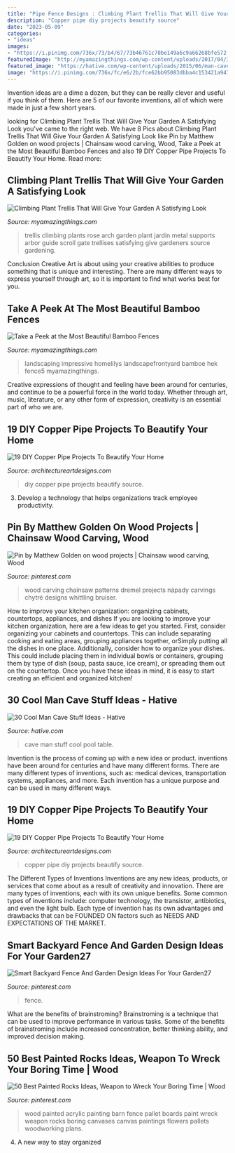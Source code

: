 ```yaml
---
title: "Pipe Fence Designs : Climbing Plant Trellis That Will Give Your Garden A Satisfying Look"
description: "Copper pipe diy projects beautify source"
date: "2023-05-09"
categories:
- "ideas"
images:
- "https://i.pinimg.com/736x/73/b4/67/73b46761c70be149a6c9a66268bfe572.jpg"
featuredImage: "http://myamazingthings.com/wp-content/uploads/2017/04/3f705cb8d8e244704515ca9a60b6f8d9.jpg"
featured_image: "https://hative.com/wp-content/uploads/2015/06/man-cave-stuff/11-man-cave-stuff-ideas.jpg"
image: "https://i.pinimg.com/736x/fc/e6/2b/fce62bb95083dbba4c153421a9475acd.jpg"
---
```



Invention ideas are a dime a dozen, but they can be really clever and useful if you think of them. Here are 5 of our favorite inventions, all of which were made in just a few short years.

	

		
looking for Climbing Plant Trellis That Will Give Your Garden A Satisfying Look you've came to the right web. We have 8 Pics about Climbing Plant Trellis That Will Give Your Garden A Satisfying Look like Pin by Matthew Golden on wood projects | Chainsaw wood carving, Wood, Take a Peek at the Most Beautiful Bamboo Fences and also 19 DIY Copper Pipe Projects To Beautify Your Home. Read more:
		
    
## Climbing Plant Trellis That Will Give Your Garden A Satisfying Look

<img loading=lazy src="http://myamazingthings.com/wp-content/uploads/2017/04/3f705cb8d8e244704515ca9a60b6f8d9.jpg" onerror="this.onerror=null;this.src='https://tse3.mm.bing.net/th?id=OIP.P3BcuNjiRHBFFcqaYLb42QHaJ4&amp;pid=15.1';" alt="Climbing Plant Trellis That Will Give Your Garden A Satisfying Look">

_Source: myamazingthings.com_

>trellis climbing plants rose arch garden plant jardin metal supports arbor guide scroll gate trellises satisfying give gardeners source gardening. 

	

Conclusion
Creative Art is about using your creative abilities to produce something that is unique and interesting. There are many different ways to express yourself through art, so it is important to find what works best for you.

    
## Take A Peek At The Most Beautiful Bamboo Fences

<img loading=lazy src="https://myamazingthings.com/wp-content/uploads/2017/01/fence5.jpg" onerror="this.onerror=null;this.src='https://tse4.mm.bing.net/th?id=OIP.LBWO9saU6rx0xQ5A0EZdEQHaFj&amp;pid=15.1';" alt="Take a Peek at the Most Beautiful Bamboo Fences">

_Source: myamazingthings.com_

>landscaping impressive homelilys landscapefrontyard bamboe hek fence5 myamazingthings. 

	

Creative expressions of thought and feeling have been around for centuries, and continue to be a powerful force in the world today. Whether through art, music, literature, or any other form of expression, creativity is an essential part of who we are.

    
## 19 DIY Copper Pipe Projects To Beautify Your Home

<img loading=lazy src="https://www.architectureartdesigns.com/wp-content/uploads/2015/09/68-630x944.jpg" onerror="this.onerror=null;this.src='https://tse4.mm.bing.net/th?id=OIP.MfHu9YaH0cuBVG-QrlDB4gHaLG&amp;pid=15.1';" alt="19 DIY Copper Pipe Projects To Beautify Your Home">

_Source: architectureartdesigns.com_

>diy copper pipe projects beautify source. 

	

3. Develop a technology that helps organizations track employee productivity. 

    
## Pin By Matthew Golden On Wood Projects | Chainsaw Wood Carving, Wood

<img loading=lazy src="https://i.pinimg.com/736x/73/b4/67/73b46761c70be149a6c9a66268bfe572.jpg" onerror="this.onerror=null;this.src='https://tse4.mm.bing.net/th?id=OIP.uv-bsblaCNlHP_ohFkVgsQHaJ3&amp;pid=15.1';" alt="Pin by Matthew Golden on wood projects | Chainsaw wood carving, Wood">

_Source: pinterest.com_

>wood carving chainsaw patterns dremel projects nápady carvings chytré designs whittling bruiser. 

	

How to improve your kitchen organization: organizing cabinets, countertops, appliances, and dishes
If you are looking to improve your kitchen organization, here are a few ideas to get you started. First, consider organizing your cabinets and countertops. This can include separating cooking and eating areas, grouping appliances together, orSimply putting all the dishes in one place. Additionally, consider how to organize your dishes. This could include placing them in individual bowls or containers, grouping them by type of dish (soup, pasta sauce, ice cream), or spreading them out on the countertop. Once you have these ideas in mind, it is easy to start creating an efficient and organized kitchen!

    
## 30 Cool Man Cave Stuff Ideas - Hative

<img loading=lazy src="https://hative.com/wp-content/uploads/2015/06/man-cave-stuff/11-man-cave-stuff-ideas.jpg" onerror="this.onerror=null;this.src='https://tse4.mm.bing.net/th?id=OIP.EVt6knvHSzmNBS0y_ipfMQHaFj&amp;pid=15.1';" alt="30 Cool Man Cave Stuff Ideas - Hative">

_Source: hative.com_

>cave man stuff cool pool table. 

	

Invention is the process of coming up with a new idea or product. inventions have been around for centuries and have many different forms. There are many different types of inventions, such as: medical devices, transportation systems, appliances, and more. Each invention has a unique purpose and can be used in many different ways.

    
## 19 DIY Copper Pipe Projects To Beautify Your Home

<img loading=lazy src="http://www.architectureartdesigns.com/wp-content/uploads/2015/09/58.jpg" onerror="this.onerror=null;this.src='https://tse2.mm.bing.net/th?id=OIP.pbt76qkgkFtO5koz8fHgFwHaK5&amp;pid=15.1';" alt="19 DIY Copper Pipe Projects To Beautify Your Home">

_Source: architectureartdesigns.com_

>copper pipe diy projects beautify source. 

	

The Different Types of Inventions
Inventions are any new ideas, products, or services that come about as a result of creativity and innovation. There are many types of inventions, each with its own unique benefits. Some common types of inventions include: computer technology, the transistor, antibiotics, and even the light bulb. Each type of invention has its own advantages and drawbacks that can be FOUNDED ON factors such as NEEDS AND EXPECTATIONS OF THE MARKET.

    
## Smart Backyard Fence And Garden Design Ideas For Your Garden27

<img loading=lazy src="https://i.pinimg.com/736x/fc/e6/2b/fce62bb95083dbba4c153421a9475acd.jpg" onerror="this.onerror=null;this.src='https://tse4.mm.bing.net/th?id=OIP.qBwNnymU7Z8DsM6i7UizQgHaJ3&amp;pid=15.1';" alt="Smart Backyard Fence And Garden Design Ideas For Your Garden27">

_Source: pinterest.com_

>fence. 

	

What are the benefits of brainstroming?
Brainstroming is a technique that can be used to improve performance in various tasks. Some of the benefits of brainstroming include increased concentration, better thinking ability, and improved decision making.

    
## 50 Best Painted Rocks Ideas, Weapon To Wreck Your Boring Time | Wood

<img loading=lazy src="https://i.pinimg.com/736x/9b/7b/81/9b7b8176033dcf5fed058899a8b22280.jpg" onerror="this.onerror=null;this.src='https://tse1.mm.bing.net/th?id=OIP.-F8k6YEXloEL5mRYuQ510gHaJ3&amp;pid=15.1';" alt="50 Best Painted Rocks Ideas, Weapon to Wreck Your Boring Time | Wood">

_Source: pinterest.com_

>wood painted acrylic painting barn fence pallet boards paint wreck weapon rocks boring canvases canvas paintings flowers pallets woodworking plans. 

	

4. A new way to stay organized

